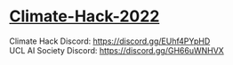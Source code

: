 # [Climate-Hack-2022](https://climatehack.ai)

Climate Hack Discord: https://discord.gg/EUhf4PYpHD  
UCL AI Society Discord: https://discord.gg/GH66uWNHVX

